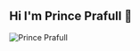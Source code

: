 ## Hi I'm Prince Prafull :tiger:


![Prince Prafull](https://readyplayer.me/gallery/635621b177d8b7524a3ffc8b-7fvyobpng "Prince Prafull")
